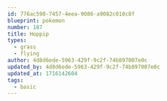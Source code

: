```yaml
---
id: 776ac590-7457-4eea-9086-a9082c010c8f
blueprint: pokemon
number: 187
title: Hoppip
types:
  - grass
  - flying
author: 4d8d6ede-5963-429f-9c2f-74b897007e0c
updated_by: 4d8d6ede-5963-429f-9c2f-74b897007e0c
updated_at: 1716142604
tags:
  - basic
---
```

